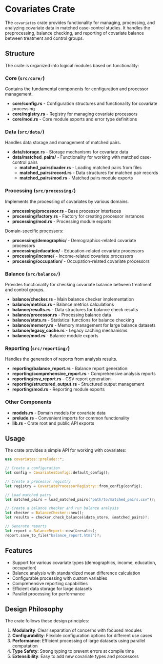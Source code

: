 # Covariates Crate

The `covariates` crate provides functionality for managing, processing, and analyzing covariate data in matched case-control studies. It handles the preprocessing, balance checking, and reporting of covariate balance between treatment and control groups.

## Structure

The crate is organized into logical modules based on functionality:

### Core (`src/core/`)

Contains the fundamental components for configuration and processor management.

- **core/config.rs** - Configuration structures and functionality for covariate processing
- **core/registry.rs** - Registry for managing covariate processors
- **core/mod.rs** - Core module exports and error type definitions

### Data (`src/data/`)

Handles data storage and management of matched pairs.

- **data/storage.rs** - Storage mechanisms for covariate data
- **data/matched_pairs/** - Functionality for working with matched case-control pairs
  - **matched_pairs/loader.rs** - Loading matched pairs from files
  - **matched_pairs/record.rs** - Data structures for matched pair records
  - **matched_pairs/mod.rs** - Matched pairs module exports

### Processing (`src/processing/`)

Implements the processing of covariates by various domains.

- **processing/processor.rs** - Base processor interfaces
- **processing/factory.rs** - Factory for creating processor instances
- **processing/mod.rs** - Processing module exports

Domain-specific processors:
- **processing/demographic/** - Demographics-related covariate processors
- **processing/education/** - Education-related covariate processors
- **processing/income/** - Income-related covariate processors
- **processing/occupation/** - Occupation-related covariate processors

### Balance (`src/balance/`)

Provides functionality for checking covariate balance between treatment and control groups.

- **balance/checker.rs** - Main balance checker implementation
- **balance/metrics.rs** - Balance metrics calculations
- **balance/results.rs** - Data structures for balance check results
- **balance/processor.rs** - Processing balance data
- **balance/stats.rs** - Statistical functions for balance checking
- **balance/memory.rs** - Memory management for large balance datasets
- **balance/legacy_cache.rs** - Legacy caching mechanisms
- **balance/mod.rs** - Balance module exports

### Reporting (`src/reporting/`)

Handles the generation of reports from analysis results.

- **reporting/balance_report.rs** - Balance report generation
- **reporting/comprehensive_report.rs** - Comprehensive analysis reports
- **reporting/csv_report.rs** - CSV report generation
- **reporting/structured_output.rs** - Structured output management
- **reporting/mod.rs** - Reporting module exports

### Other Components

- **models.rs** - Domain models for covariate data
- **prelude.rs** - Convenient imports for common functionality
- **lib.rs** - Crate root and public API exports

## Usage

The crate provides a simple API for working with covariates:

```rust
use covariates::prelude::*;

// Create a configuration
let config = CovariatesConfig::default_config();

// Create a processor registry
let registry = CovariateProcessorRegistry::from_config(config);

// Load matched pairs
let matched_pairs = load_matched_pairs("path/to/matched_pairs.csv")?;

// Create a balance checker and run balance analysis
let checker = BalanceChecker::new();
let results = checker.check_balance(&data_store, &matched_pairs)?;

// Generate reports
let report = BalanceReport::new(&results);
report.save_to_file("balance_report.html")?;
```

## Features

- Support for various covariate types (demographics, income, education, occupation)
- Balance analysis with standardized mean difference calculation
- Configurable processing with custom variables
- Comprehensive reporting capabilities
- Efficient data storage for large datasets
- Parallel processing for performance

## Design Philosophy

The crate follows these design principles:

1. **Modularity**: Clear separation of concerns with focused modules
2. **Configurability**: Flexible configuration options for different use cases
3. **Performance**: Efficient processing of large datasets using parallel computation
4. **Type Safety**: Strong typing to prevent errors at compile time
5. **Extensibility**: Easy to add new covariate types and processors